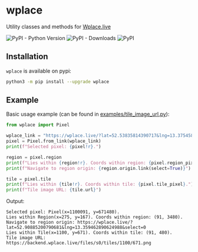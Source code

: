 # wplace

Utility classes and methods for [Wplace.live](https://wplace.live/)

![PyPI - Python Version](https://img.shields.io/pypi/pyversions/wplace?style=flat-square)
![PyPI - Downloads](https://img.shields.io/pypi/dm/wplace?style=flat-square)
![PyPI](https://img.shields.io/pypi/v/wplace?style=flat-square)

## Installation

`wplace` is available on pypi:
```bash
python3 -m pip install --upgrade wplace
```

## Example
Basic usage example (can be found in [examples/tile_image_url.py](examples/tile_image_url.py)):

```python
from wplace import Pixel

wplace_link = "https://wplace.live/?lat=52.53835814390717&lng=13.37545865302734"
pixel = Pixel.from_link(wplace_link)
print(f"Selected pixel: {pixel!r}.")

region = pixel.region
print(f"Lies within {region!r}. Coords within region: {pixel.region_pixel}.")
print(f"Navigate to region origin: {region.origin.link(select=True)}")

tile = pixel.tile
print(f"Lies within {tile!r}. Coords within tile: {pixel.tile_pixel}.")
print(f"Tile image URL: {tile.url}")
```

Output:

```
Selected pixel: Pixel(x=1100091, y=671480).
Lies within Region(x=275, y=167). Coords within region: (91, 3480).
Navigate to region origin: https://wplace.live/?lat=52.90885200790681&lng=13.359462890624988&select=0
Lies within Tile(x=1100, y=671). Coords within tile: (91, 480).
Tile image URL: https://backend.wplace.live/files/s0/tiles/1100/671.png
```
